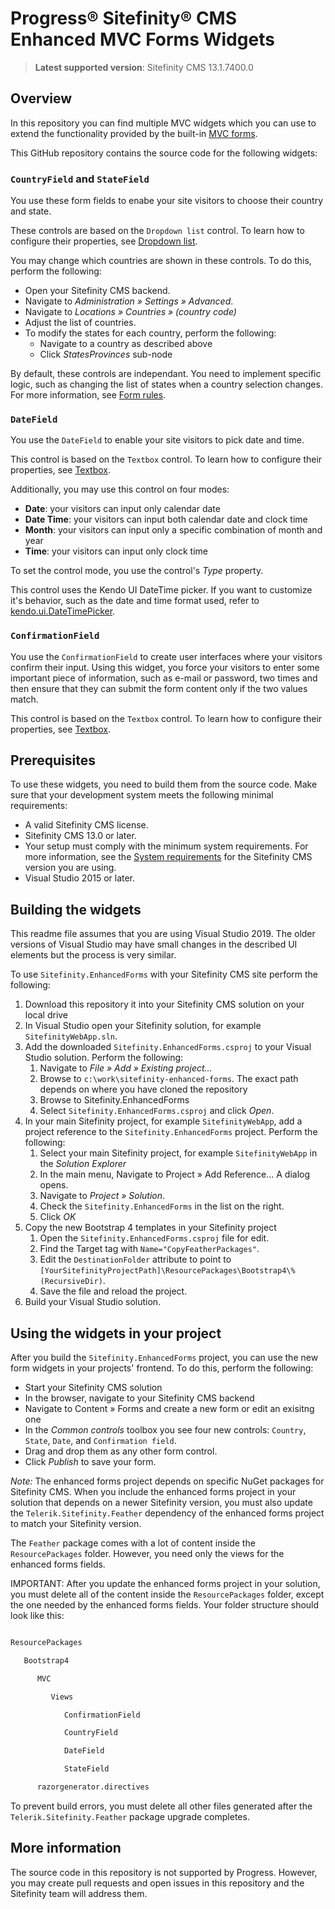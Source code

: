 Progress® Sitefinity® CMS Enhanced MVC Forms Widgets
====================================================

> **Latest supported version**: Sitefinity CMS 13.1.7400.0

## Overview

In this repository you can find multiple MVC widgets which you can use to extend the functionality provided by the built-in [MVC forms](https://www.progress.com/documentation/sitefinity-cms/forms).

This GitHub repository contains the source code for the following widgets:

### `CountryField` and `StateField`

You use these form fields to enabe your site visitors to choose their country and state.

These controls are based on the `Dropdown list` control. To learn how to configure their properties, see [Dropdown list](/dropdown-list).

You may change which countries are shown in these controls. To do this, perform the following:
* Open your Sitefinity CMS backend.
* Navigate to *Administration » Settings » Advanced*.
* Navigate to *Locations » Countries  » (country code)*
* Adjust the list of countries.
* To modify the states for each country, perform the following:
  * Navigate to a country as described above
  * Click *StatesProvinces* sub-node

By default, these controls are independant. You need to implement specific logic, such as changing the list of states when a country selection changes. For more information, see [Form rules](/form-rules).

### `DateField`

You use the `DateField` to enable your site visitors to pick date and time.

This control is based on the `Textbox` control.  To learn how to configure their properties, see [Textbox](/textbox).

Additionally, you may use this control on four modes:

* __Date__: your visitors can input only calendar date
* __Date Time__: your visitors can input both calendar date and clock time
* __Month__: your visitors can input only a specific combination of month and year
* __Time__: your visitors can input only clock time

To set the control mode, you use the control's *Type* property.

This control uses the Kendo UI DateTime picker. If you want to customize it's behavior, such as the date and time format used, refer to [kendo.ui.DateTimePicker](https://docs.telerik.com/kendo-ui/api/javascript/ui/datetimepicker).


### `ConfirmationField`

You use the `ConfirmationField` to create user interfaces where your visitors confirm their input. Using this widget, you force your visitors to enter some important piece of information, such as e-mail or password, two times and then ensure that they can submit the form content only if the two values match.

This control is based on the `Textbox` control.  To learn how to configure their properties, see [Textbox](/textbox).

## Prerequisites

To use these widgets, you need to build them from the source code. Make sure that your development system meets the following minimal requirements:

* A valid Sitefinity CMS license.
* Sitefinity CMS 13.0 or later.
* Your setup must comply with the minimum system requirements.
For more information, see the [System requirements](https://docs.sitefinity.com/system-requirements) for the Sitefinity CMS version you are using.
* Visual Studio 2015 or later.

## Building the widgets

This readme file assumes that you are using Visual Studio 2019. The older versions of Visual Studio may have small changes in the described UI elements but the process is very similar.

To use `Sitefinity.EnhancedForms` with your Sitefinity CMS site perform the following:

1. Download this repository it into your Sitefinity CMS solution on your local drive
2. In Visual Studio open your Sitefinity solution, for example `SitefinityWebApp.sln`.
3. Add the downloaded `Sitefinity.EnhancedForms.csproj` to your Visual Studio solution. Perform the following:
   1. Navigate to *File » Add » Existing project...*
   2. Browse to `c:\work\sitefinity-enhanced-forms`. The exact path depends on where you have cloned the repository
   3. Browse to Sitefinity.EnhancedForms
   4. Select `Sitefinity.EnhancedForms.csproj` and click *Open*.
4. In your main Sitefinity project, for example `SitefinityWebApp`, add a project reference to the `Sitefinity.EnhancedForms` project. Perform the following:
   1. Select your main Sitefinity project, for example `SitefinityWebApp` in the *Solution Explorer*
   2. In the main menu, Navigate to Project » Add Reference... A dialog opens.
   3. Navigate to *Project » Solution*.
   4. Check the `Sitefinity.EnhancedForms` in the list on the right.
   5. Click *OK*
5. Copy the new Bootstrap 4 templates in your Sitefinity project
	1. Open the `Sitefinity.EnhancedForms.csproj` file for edit.
	2. Find the Target tag with `Name="CopyFeatherPackages"`.
	3. Edit the `DestinationFolder` attribute to point to `[YourSitefinityProjectPath]\ResourcePackages\Bootstrap4\%(RecursiveDir)`.
	4. Save the file and reload the project.
6. Build your Visual Studio solution.

## Using the widgets in your project

After you build the `Sitefinity.EnhancedForms` project, you can use the new form widgets in your projects' frontend. To do this, perform the following:

* Start your Sitefinity CMS solution
* In the browser, navigate to your Sitefinity CMS backend
* Navigate to Content » Forms and create a new form or edit an exisitng one
* In the *Common controls* toolbox you see four new controls: `Country`, `State`, `Date`, and `Confirmation field`.
* Drag and drop them as any other form control.
* Click *Publish* to save your form.


*Note:* The enhanced forms project depends on specific NuGet packages for Sitefinity CMS. When you include the enhanced forms project in your solution that depends on a newer Sitefinity version, you must also update the ```Telerik.Sitefinity.Feather``` dependency of the enhanced forms project to match your Sitefinity version.

The ```Feather``` package comes with a lot of content inside the ```ResourcePackages``` folder. However, you need only the views for the enhanced forms fields.  

IMPORTANT: After you update the enhanced forms project in your solution, you must delete all of the content inside the ```ResourcePackages``` folder, except the one needed by the enhanced forms fields. Your folder structure should look like this:

 
```bash

ResourcePackages

   Bootstrap4

      MVC

         Views

            ConfirmationField

            CountryField

            DateField

            StateField

      razorgenerator.directives

 ``` 

To prevent build errors, you must delete all other files generated after the ```Telerik.Sitefinity.Feather``` package upgrade completes.

## More information

The source code in this repository is not supported by Progress. However, you may create pull requests and open issues in this repository and the Sitefinity team will address them.
